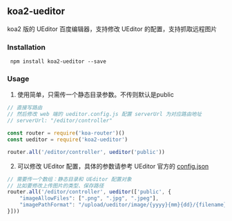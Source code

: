 ## koa2-ueditor

koa2 版的 UEditor 百度编辑器，支持修改 UEditor 的配置，支持抓取远程图片

### Installation

```
 npm install koa2-ueditor --save
```

### Usage


1. 使用简单，只需传一个静态目录参数。不传则默认是public
```javascript
// 直接写路由
// 然后修改 web 端的 ueditor.config.js 配置 serverUrl 为对应路由地址
// serverUrl: "/editor/controller"

const router = require('koa-router')()
const ueditor = require('koa2-ueditor')

router.all('/editor/controller', ueditor('public'))
```


2. 可以修改 UEditor 配置，具体的参数请参考 UEditor 官方的 [config.json](https://github.com/fex-team/ueditor/blob/dev-1.5.0/php/config.json)
```javascript
// 需要传一个数组：静态目录和 UEditor 配置对象
// 比如要修改上传图片的类型、保存路径
router.all('/editor/controller', ueditor(['public', {
	"imageAllowFiles": [".png", ".jpg", ".jpeg"],
	"imagePathFormat": "/upload/ueditor/image/{yyyy}{mm}{dd}/{filename}"  // 保存为原文件名
}]))
```
